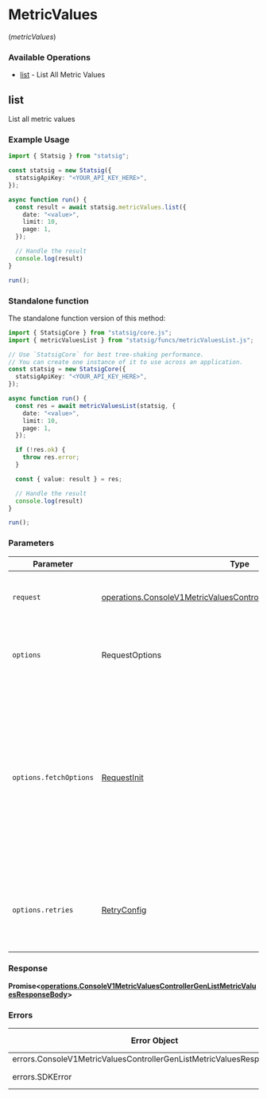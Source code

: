 # MetricValues
(*metricValues*)

### Available Operations

* [list](#list) - List All Metric Values

## list

List all metric values

### Example Usage

```typescript
import { Statsig } from "statsig";

const statsig = new Statsig({
  statsigApiKey: "<YOUR_API_KEY_HERE>",
});

async function run() {
  const result = await statsig.metricValues.list({
    date: "<value>",
    limit: 10,
    page: 1,
  });

  // Handle the result
  console.log(result)
}

run();
```


### Standalone function

The standalone function version of this method:

```typescript
import { StatsigCore } from "statsig/core.js";
import { metricValuesList } from "statsig/funcs/metricValuesList.js";

// Use `StatsigCore` for best tree-shaking performance.
// You can create one instance of it to use across an application.
const statsig = new StatsigCore({
  statsigApiKey: "<YOUR_API_KEY_HERE>",
});

async function run() {
  const res = await metricValuesList(statsig, {
    date: "<value>",
    limit: 10,
    page: 1,
  });

  if (!res.ok) {
    throw res.error;
  }

  const { value: result } = res;

  // Handle the result
  console.log(result)
}

run();
```

### Parameters

| Parameter                                                                                                                                                                      | Type                                                                                                                                                                           | Required                                                                                                                                                                       | Description                                                                                                                                                                    |
| ------------------------------------------------------------------------------------------------------------------------------------------------------------------------------ | ------------------------------------------------------------------------------------------------------------------------------------------------------------------------------ | ------------------------------------------------------------------------------------------------------------------------------------------------------------------------------ | ------------------------------------------------------------------------------------------------------------------------------------------------------------------------------ |
| `request`                                                                                                                                                                      | [operations.ConsoleV1MetricValuesControllerGenListMetricValuesRequest](../../models/operations/consolev1metricvaluescontrollergenlistmetricvaluesrequest.md)                   | :heavy_check_mark:                                                                                                                                                             | The request object to use for the request.                                                                                                                                     |
| `options`                                                                                                                                                                      | RequestOptions                                                                                                                                                                 | :heavy_minus_sign:                                                                                                                                                             | Used to set various options for making HTTP requests.                                                                                                                          |
| `options.fetchOptions`                                                                                                                                                         | [RequestInit](https://developer.mozilla.org/en-US/docs/Web/API/Request/Request#options)                                                                                        | :heavy_minus_sign:                                                                                                                                                             | Options that are passed to the underlying HTTP request. This can be used to inject extra headers for examples. All `Request` options, except `method` and `body`, are allowed. |
| `options.retries`                                                                                                                                                              | [RetryConfig](../../lib/utils/retryconfig.md)                                                                                                                                  | :heavy_minus_sign:                                                                                                                                                             | Enables retrying HTTP requests under certain failure conditions.                                                                                                               |


### Response

**Promise\<[operations.ConsoleV1MetricValuesControllerGenListMetricValuesResponseBody](../../models/operations/consolev1metricvaluescontrollergenlistmetricvaluesresponsebody.md)\>**
### Errors

| Error Object                                                          | Status Code                                                           | Content Type                                                          |
| --------------------------------------------------------------------- | --------------------------------------------------------------------- | --------------------------------------------------------------------- |
| errors.ConsoleV1MetricValuesControllerGenListMetricValuesResponseBody | 401                                                                   | application/json                                                      |
| errors.SDKError                                                       | 4xx-5xx                                                               | */*                                                                   |
